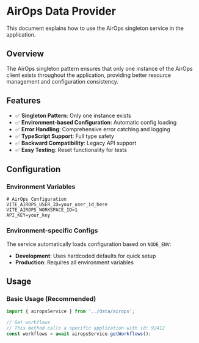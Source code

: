 # AirOps Data Provider

This document explains how to use the AirOps singleton service in the application.

## Overview

The AirOps singleton pattern ensures that only one instance of the AirOps client exists throughout the application, providing better resource management and configuration consistency.

## Features

- ✅ **Singleton Pattern**: Only one instance exists
- ✅ **Environment-based Configuration**: Automatic config loading
- ✅ **Error Handling**: Comprehensive error catching and logging
- ✅ **TypeScript Support**: Full type safety
- ✅ **Backward Compatibility**: Legacy API support
- ✅ **Easy Testing**: Reset functionality for tests

## Configuration

### Environment Variables

```env
# AirOps Configuration
VITE_AIROPS_USER_ID=your_user_id_here
VITE_AIROPS_WORKSPACE_ID=1
API_KEY=your_key
```

### Environment-specific Configs

The service automatically loads configuration based on `NODE_ENV`:

- **Development**: Uses hardcoded defaults for quick setup
- **Production**: Requires all environment variables

## Usage

### Basic Usage (Recommended)

```typescript
import { airopsService } from '../data/airops';

// Get workflows
// This method calls a specific application with id: 92412
const workflows = await airopsService.getWorkflows();
```